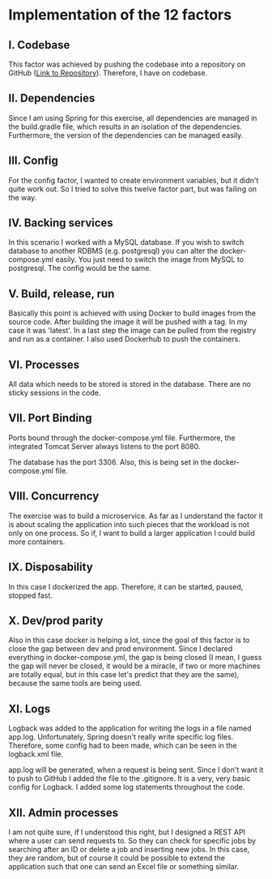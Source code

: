 # Implementation of the 12 factors
## I. Codebase

This factor was achieved by pushing the codebase into a repository on GitHub ([Link to Repository](https://github.com/Philip95/technikum_se)).
Therefore, I have on codebase.

## II. Dependencies

Since I am using Spring for this exercise, all dependencies are managed in the build.gradle file, which results in an
isolation of the dependencies. Furthermore, the version of the dependencies can be managed easily.

## III. Config

For the config factor, I wanted to create environment variables, but it didn't quite work out.
So I tried to solve this twelve factor part, but was failing on the way.


## IV. Backing services

In this scenario I worked with a MySQL database. If you wish to switch database to another RDBMS (e.g. postgresql)
you can alter the docker-compose.yml easily. You just need to switch the image from MySQL to postgresql. The config would
be the same.


## V. Build, release, run

Basically this point is achieved with using Docker to build images from the source code. After building the image 
it will be pushed with a tag. In my case it was 'latest'. In a last step the image can be pulled from the registry and
run as a container. I also used Dockerhub to push the containers.

## VI. Processes

All data which needs to be stored is stored in the database. 
There are no sticky sessions in the code. 

## VII. Port Binding

Ports bound through the docker-compose.yml file. Furthermore, the integrated Tomcat Server always listens to the 
port 8080. 

The database has the port 3306. Also, this is being set in the docker-compose.yml file.

## VIII. Concurrency

The exercise was to build a microservice. As far as I understand the factor it is about scaling the application into such 
pieces that the workload is not only on one process. So if, I want to build a larger application I could build more containers.

## IX. Disposability

In this case I dockerized the app. Therefore, it can be started, paused, stopped fast. 

## X. Dev/prod parity

Also in this case docker is helping a lot, since the goal of this factor is to close the gap between dev and prod 
environment. Since I declared everything in docker-compose.yml, the gap is being closed (I mean, I guess the gap will
never be closed, it would be a miracle, if two or more machines are totally equal, but in this case let's predict
that they are the same), because the same tools are being used. 

## XI. Logs

Logback was added to the application for writing the logs in a file named app.log. Unfortunately, Spring doesn't really 
write specific log files. Therefore, some config had to been made, which can be seen in the logback.xml file.

app.log will be generated, when a request 
is being sent. Since I don't want it to push to GitHub I added the file to the .gitignore. It is a very, very basic
config for Logback. I added some log statements throughout the code.

## XII. Admin processes

I am not quite sure, if I understood this right, but I designed a REST API where a user can send requests to. So they can
check for specific jobs by searching after an ID or delete a job and inserting new jobs. In this case, they are random, 
but of course it could be possible to extend the application such that one can send an Excel file or something similar. 